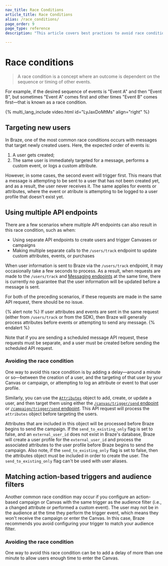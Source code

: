 ```yaml
---
nav_title: Race Conditions
article_title: Race Conditions
alias: /race_conditions/
page_order: 9
page_type: reference
description: "This article covers best practices to avoid race conditions from affecting your messaging campaigns."

---
```


# Race conditions

> A race condition is a concept where an outcome is dependent on the sequence or timing of other events. 

For example, if the desired sequence of events is "Event A" and then "Event B", but sometimes "Event A" comes first and other times "Event B" comes first—that is known as a race condition.

{% multi_lang_include video.html id="LyJaxDoMtMs" align="right" %}

## Targeting new users

In Braze, one of the most common race conditions occurs with messages that target newly created users. Here, the expected order of events is:

1. A user gets created;
2. The same user is immediately targeted for a message, performs a custom event, or logs a custom attribute.

However, in some cases, the second event will trigger first. This means that a message is attempting to be sent to a user that has not been created yet, and as a result, the user never receives it. The same applies for events or attributes, where the event or atribute is attempting to be logged to a user profile that doesn't exist yet.

## Using multiple API endpoints

There are a few scenarios where multiple API endpoints can also result in this race condition, such as when:

- Using separate API endpoints to create users and trigger Canvases or campaigns
- Making multiple separate calls to the `/users/track` endpoint to update custom attributes, events, or purchases

When user information is sent to Braze via the `/users/track` endpoint, it may occasionally take a few seconds to process. As a result, when requests are made to the `/users/track` and [Messaging endpoints][4] at the same time, there is currently no guarantee that the user information will be updated before a message is sent.

For both of the preceding scenarios, if these requests are made in the same API request, there should be no issue.

{% alert note %}
If user attributes and events are sent in the same request (either from `/users/track` or from the SDK), then Braze will generally process attributes before events or attempting to send any message.
{% endalert %}

Note that if you are sending a scheduled message API request, these requests must be separate, and a user must be created before sending the scheduled API request.

### Avoiding the race condition

One way to avoid this race condition is by adding a delay—around a minute or so—between the creation of a user, and the targeting of that user by your Canvas or campaign, or attempting to log an attribute or event to that user profile.

Similarly, you can use the [`Attributes`][1] object to add, create, or update a user, and then target them using either the [`/canvas/trigger/send` endpoint][2] or [`/campaign/trigger/send` endpoint][3]. This API request will process the `attributes` object before targeting the users.

Attributes that are included in this object will be processed before Braze begins to send the campaign. If the `send_to_existing_only` flag is set to false, and an `external_user_id` does not exist in Braze's database, Braze will create a user profile for the `external_user_id` and process the associated attributes to the user profile before Braze begins to send the campaign. Also note, if the `send_to_existing_only` flag is set to false, then the attributes object must be included in order to create the user. The `send_to_existing_only` flag can't be used with user aliases.

## Matching action-based triggers and audience filters

Another common race condition may occur if you configure an action-based campaign or Canvas with the same trigger as the audience filter (i.e., a changed attribute or performed a custom event). The user may not be in the audience at the time they perform the trigger event, which means they won't receive the campaign or enter the Canvas. In this case, Braze recommends you avoid configuring your trigger to match your audience filter. 

### Avoiding the race condition

One way to avoid this race condition can be to add a delay of more than one minute to allow users enough time to enter the Canvas.

[1]: {{site.baseurl}}/api/objects_filters/user_attributes_object/
[2]: {{site.baseurl}}/api/endpoints/messaging/send_messages/post_send_triggered_canvases/
[3]: {{site.baseurl}}/api/endpoints/messaging/send_messages/post_send_triggered_campaigns/
[4]: {{site.baseurl}}/api/endpoints/messaging/send_messages/post_send_messages/

